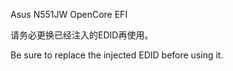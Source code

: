 Asus N551JW OpenCore EFI

请务必更换已经注入的EDID再使用。

Be sure to replace the injected EDID before using it.
